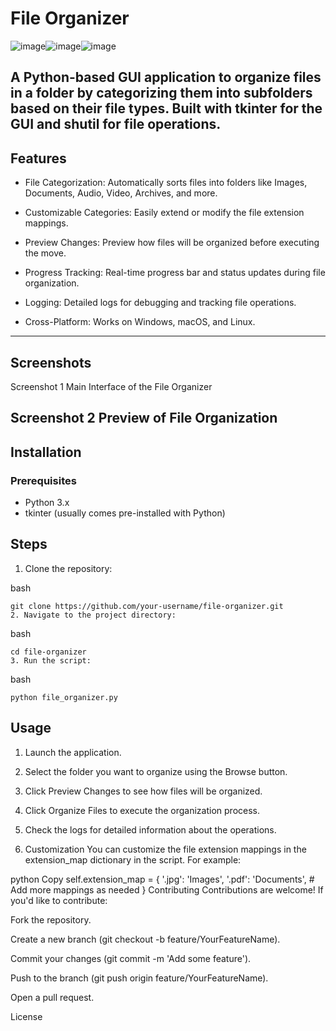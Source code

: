 # File Organizer

![image](https://github.com/user-attachments/assets/4483257a-db7a-41d0-b9fb-016c5ec5e8ad)![image](https://github.com/user-attachments/assets/db80762b-826b-4a3a-a809-0f20429cfef6)![image](https://github.com/user-attachments/assets/5fd26e64-9f89-4191-8985-4e342d55c0a2)

A Python-based GUI application to organize files in a folder by categorizing them into subfolders based on their file types. Built with tkinter for the GUI and shutil for file operations.
---
## Features
+ File Categorization: Automatically sorts files into folders like Images, Documents, Audio, Video, Archives, and more.

+ Customizable Categories: Easily extend or modify the file extension mappings.

+ Preview Changes: Preview how files will be organized before executing the move.

+ Progress Tracking: Real-time progress bar and status updates during file organization.

+ Logging: Detailed logs for debugging and tracking file operations.

+ Cross-Platform: Works on Windows, macOS, and Linux.
---
## Screenshots
Screenshot 1
Main Interface of the File Organizer

Screenshot 2
Preview of File Organization
---
## Installation
### Prerequisites
+ Python 3.x
+ tkinter (usually comes pre-installed with Python)

## Steps
1. Clone the repository:

bash
```
git clone https://github.com/your-username/file-organizer.git
2. Navigate to the project directory:
```
bash
```
cd file-organizer
3. Run the script:
```
bash
```
python file_organizer.py
```
## Usage
1. Launch the application.

2. Select the folder you want to organize using the Browse button.

3. Click Preview Changes to see how files will be organized.

4. Click Organize Files to execute the organization process.

5. Check the logs for detailed information about the operations.

6. Customization
You can customize the file extension mappings in the extension_map dictionary in the script. For example:

python
Copy
self.extension_map = {
    '.jpg': 'Images',
    '.pdf': 'Documents',
    # Add more mappings as needed
}
Contributing
Contributions are welcome! If you'd like to contribute:

Fork the repository.

Create a new branch (git checkout -b feature/YourFeatureName).

Commit your changes (git commit -m 'Add some feature').

Push to the branch (git push origin feature/YourFeatureName).

Open a pull request.

License
